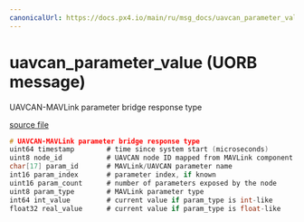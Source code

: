 ```yaml
---
canonicalUrl: https://docs.px4.io/main/ru/msg_docs/uavcan_parameter_value
---
```


# uavcan_parameter_value (UORB message)

UAVCAN-MAVLink parameter bridge response type

[source file](https://github.com/PX4/PX4-Autopilot/blob/release/1.13/msg/uavcan_parameter_value.msg)

```c
# UAVCAN-MAVLink parameter bridge response type
uint64 timestamp        # time since system start (microseconds)
uint8 node_id           # UAVCAN node ID mapped from MAVLink component ID
char[17] param_id       # MAVLink/UAVCAN parameter name
int16 param_index       # parameter index, if known
uint16 param_count      # number of parameters exposed by the node
uint8 param_type        # MAVLink parameter type
int64 int_value         # current value if param_type is int-like
float32 real_value      # current value if param_type is float-like

```
